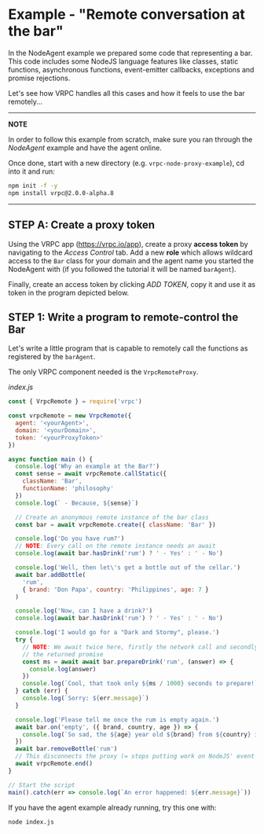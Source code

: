# Example - "Remote conversation at the bar"

In the NodeAgent example we prepared some code that representing a bar. This
code includes some NodeJS language features like classes, static functions,
asynchronous functions, event-emitter callbacks, exceptions and promise
rejections.

Let's see how VRPC handles all this cases and how it feels to use the bar
remotely...

---
**NOTE**

In order to follow this example from scratch, make sure you ran through the
*NodeAgent* example and have the agent online.

Once done, start with a new
directory (e.g. `vrpc-node-proxy-example`), cd into it and run:

```bash
npm init -f -y
npm install vrpc@2.0.0-alpha.8
```
---

## STEP A: Create a proxy token

Using the VRPC app (https://vrpc.io/app), create a proxy **access token** by
navigating to the *Access Control* tab. Add a new **role** which allows wildcard
access to the `Bar` class for your domain and the agent name you started the
NodeAgent with (if you followed the tutorial it will be named `barAgent`).

Finally, create an access token by clicking *ADD TOKEN*, copy it and use
it as token in the program depicted below.


## STEP 1: Write a program to remote-control the Bar

Let's write a little program that is capable to remotely call the functions
as registered by the `barAgent`.

The only VRPC component needed is the `VrpcRemoteProxy`.

*index.js*

```javascript
const { VrpcRemote } = require('vrpc')

const vrpcRemote = new VrpcRemote({
  agent: '<yourAgent>',
  domain: '<yourDomain>',
  token: '<yourProxyToken>'
})

async function main () {
  console.log('Why an example at the Bar?')
  const sense = await vrpcRemote.callStatic({
    className: 'Bar',
    functionName: 'philosophy'
  })
  console.log(` - Because, ${sense}`)

  // Create an anonymous remote instance of the bar class
  const bar = await vrpcRemote.create({ className: 'Bar' })

  console.log('Do you have rum?')
  // NOTE: Every call on the remote instance needs an await
  console.log(await bar.hasDrink('rum') ? ' - Yes' : ' - No')

  console.log('Well, then let\'s get a bottle out of the cellar.')
  await bar.addBottle(
    'rum',
    { brand: 'Don Papa', country: 'Philippines', age: 7 }
  )

  console.log('Now, can I have a drink?')
  console.log(await bar.hasDrink('rum') ? ' - Yes' : ' - No')

  console.log('I would go for a "Dark and Stormy", please.')
  try {
    // NOTE: We await twice here, firstly the network call and secondly
    // the returned promise
    const ms = await await bar.prepareDrink('rum', (answer) => {
      console.log(answer)
    })
    console.log(`Cool, that took only ${ms / 1000} seconds to prepare!`)
  } catch (err) {
    console.log(`Sorry: ${err.message}`)
  }

  console.log('Please tell me once the rum is empty again.')
  await bar.on('empty', ({ brand, country, age }) => {
    console.log(`So sad, the ${age} year old ${brand} from ${country} is empty.`)
  })
  await bar.removeBottle('rum')
  // This disconnects the proxy (= stops putting work on NodeJS' event loop)
  await vrpcRemote.end()
}

// Start the script
main().catch(err => console.log(`An error happened: ${err.message}`))
```

If you have the agent example already running, try this one with:

```bash
node index.js
```

